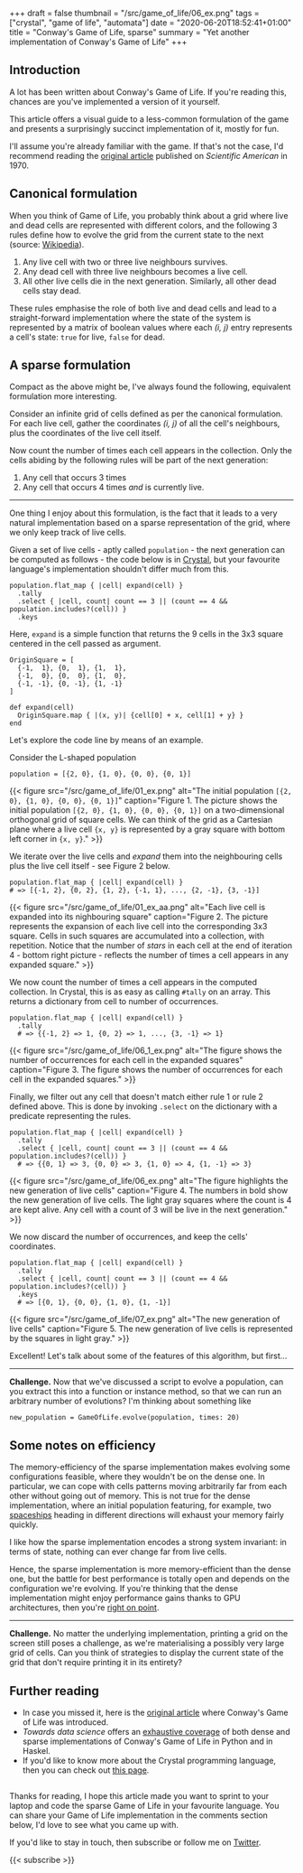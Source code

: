 +++
draft = false
thumbnail = "/src/game_of_life/06_ex.png"
tags = ["crystal", "game of life", "automata"]
date = "2020-06-20T18:52:41+01:00"
title = "Conway's Game of Life, sparse"
summary = "Yet another implementation of Conway's Game of Life"
+++

## Introduction
A lot has been written about Conway's Game of Life. If you're reading this, chances are you've implemented a version of it yourself.

This article offers a visual guide to a less-common formulation of the game and presents a surprisingly succinct implementation of it, mostly for fun.

I'll assume you're already familiar with the game. If that's not the case, I'd recommend reading the [original article](https://web.stanford.edu/class/sts145/Library/life.pdf) published on *Scientific American* in 1970.

## Canonical formulation
When you think of Game of Life, you probably think about a grid where live and dead cells are represented with different colors, and the following 3 rules define how to evolve the grid from the current state to the next (source: [Wikipedia](https://en.wikipedia.org/wiki/Conway%27s_Game_of_Life)).

1. Any live cell with two or three live neighbours survives.
1. Any dead cell with three live neighbours becomes a live cell.
1. All other live cells die in the next generation. Similarly, all other dead cells stay dead.

These rules emphasise the role of both live and dead cells and lead to a straight-forward implementation where the state of the system is represented by a matrix of boolean values where each *(i, j)* entry represents a cell's state: `true` for live, `false` for dead.

## A sparse formulation
Compact as the above might be, I've always found the following, equivalent formulation more interesting.

Consider an infinite grid of cells defined as per the canonical formulation. For each live cell, gather the coordinates *(i, j)* of all the cell's neighbours, plus the coordinates of the live cell itself.

Now count the number of times each cell appears in the collection.
Only the cells abiding by the following rules will be part of the next generation:
1. Any cell that occurs 3 times
1. Any cell that occurs 4 times *and* is currently live.

***

One thing I enjoy about this formulation, is the fact that it leads to a very natural implementation based on a sparse representation of the grid, where we only keep track of live cells.

Given a set of live cells - aptly called `population` - the next generation can be computed as follows - the code below is in [Crystal](https://crystal-lang.org/), but your favourite language's implementation shouldn't differ much from this.

```crystal
population.flat_map { |cell| expand(cell) }
  .tally
  .select { |cell, count| count == 3 || (count == 4 && population.includes?(cell)) }
  .keys
```

Here, `expand` is a simple function that returns the 9 cells in the 3x3 square centered in the cell passed as argument.

```crystal
OriginSquare = [
  {-1,  1}, {0,  1}, {1,  1},
  {-1,  0}, {0,  0}, {1,  0},
  {-1, -1}, {0, -1}, {1, -1}
]

def expand(cell)
  OriginSquare.map { |(x, y)| {cell[0] + x, cell[1] + y} }
end
```

Let's explore the code line by means of an example.

Consider the L-shaped population
```crystal
population = [{2, 0}, {1, 0}, {0, 0}, {0, 1}]
```

{{< figure src="/src/game_of_life/01_ex.png" alt="The initial population `[{2, 0}, {1, 0}, {0, 0}, {0, 1}]`" caption="Figure 1. The picture shows the initial population `[{2, 0}, {1, 0}, {0, 0}, {0, 1}]` on a two-dimensional orthogonal grid of square cells. We can think of the grid as a Cartesian plane where a live cell `{x, y}` is represented by a gray square with bottom left corner in `{x, y}`." >}}

We iterate over the live cells and *expand* them into the neighbouring cells plus the live cell itself - see Figure 2 below.
```crystal
population.flat_map { |cell| expand(cell) }
# => [{-1, 2}, {0, 2}, {1, 2}, {-1, 1}, ..., {2, -1}, {3, -1}]
```

{{< figure src="/src/game_of_life/01_ex_aa.png" alt="Each live cell is expanded into its nighbouring square" caption="Figure 2. The picture represents the expansion of each live cell into the corresponding 3x3 square. Cells in such squares are accumulated into a collection, with repetition. Notice that the number of *stars* in each cell at the end of iteration 4 - bottom right picture - reflects the number of times a cell appears in any expanded square." >}}

We now count the number of times a cell appears in the computed collection. In Crystal, this is as easy as calling `#tally` on an array. This returns a dictionary from cell to number of occurrences.

```crystal
population.flat_map { |cell| expand(cell) }
  .tally
  # => {{-1, 2} => 1, {0, 2} => 1, ..., {3, -1} => 1}
```

{{< figure src="/src/game_of_life/06_1_ex.png" alt="The figure shows the number of occurrences for each cell in the expanded squares" caption="Figure 3. The figure shows the number of occurrences for each cell in the expanded squares." >}}

Finally, we filter out any cell that doesn't match either rule 1 or rule 2 defined above. This is done by invoking `.select` on the dictionary with a predicate representing the rules.

```crystal
population.flat_map { |cell| expand(cell) }
  .tally
  .select { |cell, count| count == 3 || (count == 4 && population.includes?(cell)) }
  # => {{0, 1} => 3, {0, 0} => 3, {1, 0} => 4, {1, -1} => 3}
```

{{< figure src="/src/game_of_life/06_ex.png" alt="The figure highlights the new generation of live cells" caption="Figure 4. The numbers in bold show the new generation of live cells. The light gray squares where the count is 4 are kept alive. Any cell with a count of 3 will be live in the next generation." >}}

We now discard the number of occurrences, and keep the cells' coordinates.

```crystal
population.flat_map { |cell| expand(cell) }
  .tally
  .select { |cell, count| count == 3 || (count == 4 && population.includes?(cell)) }
  .keys
  # => [{0, 1}, {0, 0}, {1, 0}, {1, -1}]
```

{{< figure src="/src/game_of_life/07_ex.png" alt="The new generation of live cells" caption="Figure 5. The new generation of live cells is represented by the squares in light gray." >}}

Excellent! Let's talk about some of the features of this algorithm, but first...

***

**Challenge.** Now that we've discussed a script to evolve a population, can you extract this into a function or instance method, so that we can run an arbitrary number of evolutions? I'm thinking about something like
```crystal
new_population = GameOfLife.evolve(population, times: 20)
```

## Some notes on efficiency
The memory-efficiency of the sparse implementation makes evolving some configurations feasible, where they wouldn't be on the dense one. In particular, we can cope with cells patterns moving arbitrarily far from each other without going out of memory. This is not true for the dense implementation, where an initial population featuring, for example, two [spaceships](https://en.wikipedia.org/wiki/Spaceship_(cellular_automaton)) heading in different directions will exhaust your memory fairly quickly.

I like how the sparse implementation encodes a strong system invariant: in terms of state, nothing can ever change far from live cells.

Hence, the sparse implementation is more memory-efficient than the dense one, but the battle for best performance is totally open and depends on the configuration we're evolving. If you're thinking that the dense implementation might enjoy performance gains thanks to GPU architectures, then you're [right on point](https://www.google.com/search?q=gpu+game+of+life).

***

**Challenge.** No matter the underlying implementation, printing a grid on the screen still poses a challenge, as we're materialising a possibly very large grid of cells. Can you think of strategies to display the current state of the grid that don't require printing it in its entirety?

## Further reading
* In case you missed it, here is the [original article](https://web.stanford.edu/class/sts145/Library/life.pdf) where Conway's Game of Life was introduced.
* *Towards data science* offers an [exhaustive coverage]((https://towardsdatascience.com/from-scratch-the-game-of-life-161430453ee3)) of both dense and sparse implementations of Conway's Game of Life in Python and in Haskel.
* If you'd like to know more about the Crystal programming language, then you can check out [this page](https://crystal-lang.org/).

##

Thanks for reading, I hope this article made you want to sprint to your laptop and code the sparse Game of Life in your favourite language. You can share your Game of Life implementation in the comments section below, I'd love to see what you came up with.

If you'd like to stay in touch, then subscribe or follow me on [Twitter](https://twitter.com/lbarasti).

{{< subscribe >}}